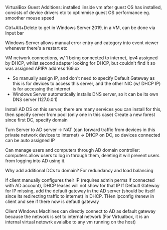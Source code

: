 VirtualBox Guest Additions: installed iinside vm after guest OS has installed, 
consists of device drivers etc to optimmise guest OS performance
eg. smoother mouse speed 

Ctrl+Alt+Delete to get in Windows Server 2019, in a VM, can be done via Input bar

Windows Server allows manual error entry and category into event viewer whenever there's a restart etc

VM network connections, w/ 1 being connected to internet, ipv4 assigned by DHCP, whilst second adapter looking for DHCP, but couldn't find it so was assigned APIPA address 169.xx
- So manually assign IP, and don't need to specify Default Gateway as this is for devices to access this server, and the other NIC (w/ DHCP IP) is for accessing the internet
- Windows Server automatically installs DNS server, so it can be its own DNS server (127.0.0.1)

Install AD DS on this server, there are many services you can install for this, then specify server from pool (only one in this case)
Create a new forest since first DC, specify domain 


Turn Server to AD server -> NAT (can forward traffic from devices in this private network devices to internet) -> DHCP on DC, so devices connected can be auto assigned IP

Can manage users and computers through AD domain controller: computers allow users to log in through them, deleting it will prevent users from logging into AD using it. 


Why add additional DCs to domain? For redundancy and load balancing

If client manually configures their IP (requires admin perms if connected with AD account), DHCP leases will not show for that IP
If Defautl Gateway for IP missing, add the default gateway in the AD server (should be itself since its redirecting traffic to internet) in DHCP. THen ipconfig /renew in client and see if there now is defautl gateway

Client WIndows Machines can directly connect to AD as default gateway because the network is set to internal network (For Virtualbox, it is an internal virtual netowrk avaialbe to any vm running on the host)
